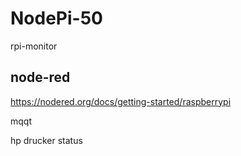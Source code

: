 # NodePi-50

rpi-monitor

## node-red

<https://nodered.org/docs/getting-started/raspberrypi>



mqqt

hp drucker status

